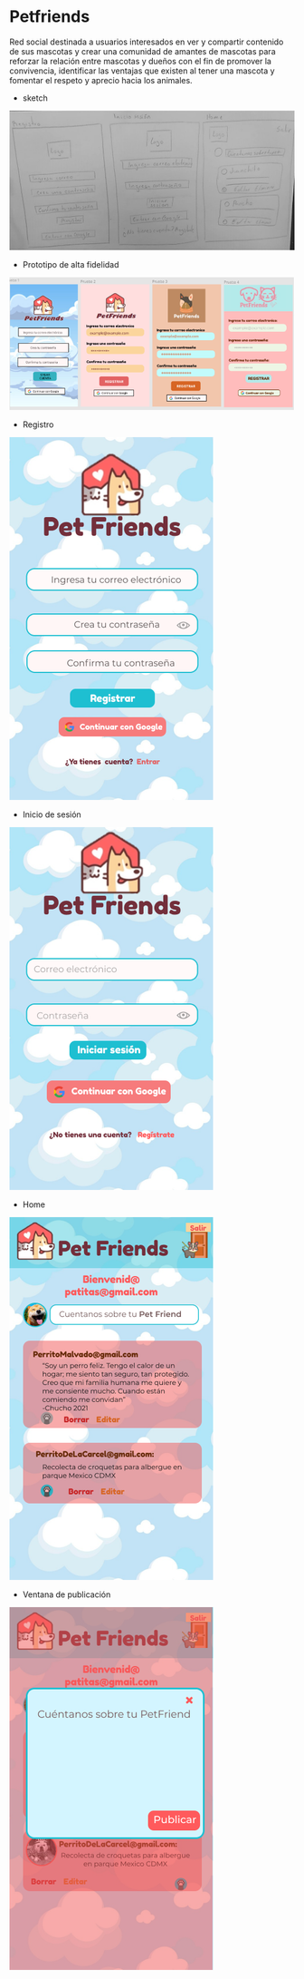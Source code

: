 
# Petfriends

Red social destinada a usuarios interesados en ver y compartir contenido de sus mascotas y crear una comunidad de amantes de mascotas para reforzar la relación entre mascotas y dueños con el fin de promover la convivencia, identificar las ventajas que existen al tener una mascota y fomentar el respeto y aprecio hacia los animales.

* sketch

![sketchPF](./src/imagenes/sketchPF.jpeg)

* Prototipo de alta fidelidad

![PrototipoAF](./src/imagenes/PrototipoPetFriends.png)

* Registro

![registro](./src/imagenes/ProtoMovilRegistro.png)

* Inicio de sesión

![IS](./src/imagenes/ProtoMovil.png)

* Home

![home](./src/imagenes/protoMovilHome.png)

* Ventana de publicación

![ventana](./src/imagenes/protoModal.png)




